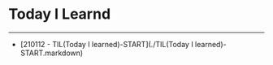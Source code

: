 # Today I Learnd
---
- [210112 - TIL(Today I learned)-START](./TIL(Today I learned)-START.markdown)
